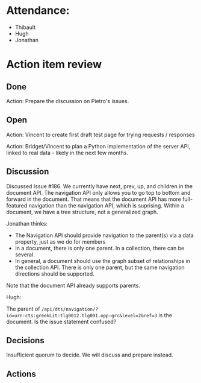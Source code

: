 # Attendance:

- Thibault
- Hugh
- Jonathan

# Action item review

## Done

Action:  Prepare the discussion on Pietro's issues.

## Open

Action: Vincent to create first draft test page for trying requests / responses

Action: Bridget/Vincent to plan a Python implementation of the server API, linked to real data - likely in the next few months.

## Discussion

Discussed Issue #186.  We currently have next, prev, up, and children in the document API.  The navigation API only allows you to go top to bottom and forward in the document.  That means that the document API has more full-featured navigation than the navigation API, which is suprising.   Within a document, we have a tree structure, not a generalized graph.

Jonathan thinks:

- The Navigation API should provide navigation to the parent(s) via a data property, just as we do for members
- In a document, there is only one parent.  In a collection, there can be several.
- In general, a document should use the graph subset of relationships in the collection API.  There is only one parent, but the same navigation directions should be supported.

Note that the document API already supports parents.

Hugh:

The parent of `/api/dts/navigation/?id=urn:cts:greekLit:tlg0012.tlg001.opp-grc&level=2&ref=3`
is the document.  Is the issue statement confused?


## Decisions

Insufficient quorum to decide.  We will discuss and prepare instead.

## Actions
